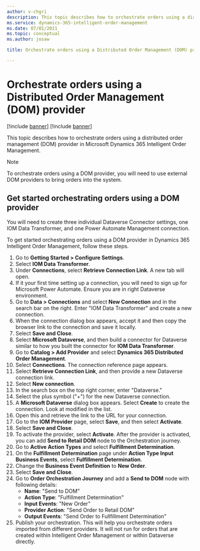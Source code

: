 ```yaml
---
author: v-chgri
description: This topic describes how to orchestrate orders using a distributed order management (DOM) provider in Microsoft Dynamics 365 Intelligent Order Management.
ms.service: dynamics-365-intelligent-order-management
ms.date: 07/01/2021
ms.topic: conceptual
ms.author: josaw

title: Orchestrate orders using a Distributed Order Management (DOM) provider

---
```


# Orchestrate orders using a Distributed Order Management (DOM) provider

[!include [banner](includes/banner.md)]
[!include [banner](includes/preview-banner.md)]

This topic describes how to orchestrate orders using a distributed order management (DOM) provider in Microsoft Dynamics 365 Intelligent Order Management.

> [!NOTE]
> To orchestrate orders using a DOM provider, you will need to use external DOM providers to bring orders into the system.

## Get started orchestrating orders using a DOM provider

You will need to create three individual Dataverse Connector settings, one IOM Data Transformer, and one Power Automate Management connection. 

To get started orchestrating orders using a DOM provider in Dynamics 365 Intelligent Order Management, follow these steps.

1. Go to **Getting Started \> Configure Settings**. 
1. Select **IOM Data Transformer**. 
1. Under **Connections**, select **Retrieve Connection Link**. A new tab will open. 
1. If it your first time setting up a connection, you will need to sign up for Microsoft Power Automate. Ensure you are in right Dataverse environment.  
1. Go to **Data \> Connections** and select **New Connection** and in the search bar on the right. Enter "IOM Data Transformer" and create a new connection. 
1. When the connection dialog box appears, accept it and then copy the browser link to the connection and save it locally.
1. Select **Save and Close**. 
1. Select **Microsoft Dataverse**, and then build a connector for Dataverse similar to how you built the connector for **IOM Data Transformer**. 
1. Go to **Catalog \> Add Provider** and select **Dynamics 365 Distributed Order Management**.
1. Select **Connections**. The connection reference page appears.
1. Select **Retrieve Connection Link**, and then provide a new Dataverse connection link.
1. Select **New connection**.
1. In the search box on the top right corner, enter "Dataverse." 
1. Select the plus symbol ("+") for the new Dataverse connection.
1. A **Microsoft Dataverse** dialog box appears. Select **Create** to create the connection. Look at modified in the list. 
1. Open this and retrieve the link to the URL for your connection.
1. Go to the **IOM Provider** page, select **Save**, and then select **Activate**.  
1. Select **Save and Close**.
1. To activate the provider, select **Activate**. After the provider is activated, you can add **Send to Retail DOM** node to the Orchestration journey.
1. Go to **Active Action Types** and select **Fulfillment Determination**.
1. On the **Fulfillment Determination** page under **Action Type Input Business Events**, select **Fulfillment Determination**.
1. Change the **Business Event Definition** to **New Order**.
1. Select **Save and Close**. 
1. Go to **Order Orchestration Journey** and add a **Send to DOM** node with following details:
    - **Name**: "Send to DOM" 
    - **Action Type**: "Fulfillment Determination"
    - **Input Events**: "New Order"
    - **Provider Action**: "Send Order to Retail DOM"
    - **Output Events**: "Send Order to Fullfillment Determination"
1. Publish your orchestration. This will help you orchestrate orders imported from different providers. It will not run for orders that are created within Intelligent Order Management or within Dataverse directly. 


